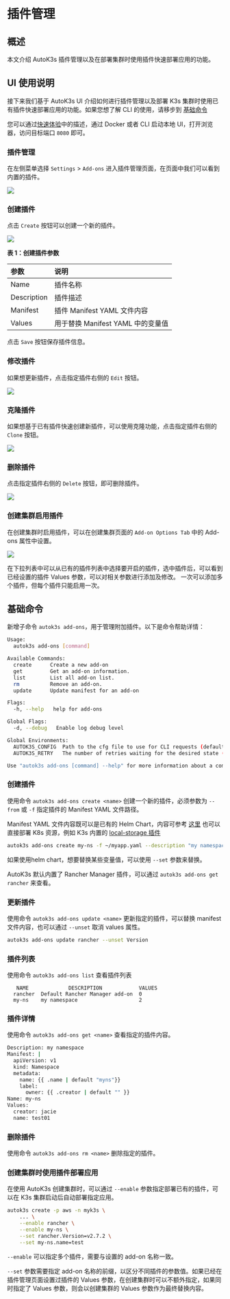 # 插件管理

## 概述

本文介绍 AutoK3s 插件管理以及在部署集群时使用插件快速部署应用的功能。

## UI 使用说明

接下来我们基于 AutoK3s UI 介绍如何进行插件管理以及部署 K3s 集群时使用已有插件快速部署应用的功能。如果您想了解 CLI 的使用，请移步到 [基础命令](#基础命令)

您可以通过[快速体验](../README.md#快速体验)中的描述，通过 Docker 或者 CLI 启动本地 UI，打开浏览器，访问目标端口 `8080` 即可。

### 插件管理

在左侧菜单选择 `Settings` > `Add-ons` 进入插件管理页面，在页面中我们可以看到内置的插件。

![](../../../assets/add-on/add-on-list.png)

### 创建插件

点击 `Create` 按钮可以创建一个新的插件。

![](../../../assets/add-on/create-new-add-on.png)

**表 1：创建插件参数**

| 参数             | 说明                       
|:---------------|:-------------------------
| Name           | 插件名称                     
| Description    | 插件描述                     
| Manifest       | 插件 Manifest YAML 文件内容   
| Values         | 用于替换 Manifest YAML 中的变量值

点击 `Save` 按钮保存插件信息。

### 修改插件

如果想更新插件，点击指定插件右侧的 `Edit` 按钮。

![](../../../assets/add-on/update-add-on.png)

### 克隆插件

如果想基于已有插件快速创建新插件，可以使用克隆功能，点击指定插件右侧的 `Clone` 按钮。

![](../../../assets/add-on/clone-add-on.png)

### 删除插件

点击指定插件右侧的 `Delete` 按钮，即可删除插件。

![](../../../assets/add-on/delete-add-on.png)

### 创建集群启用插件

在创建集群时启用插件，可以在创建集群页面的 `Add-on Options Tab` 中的 Add-ons 属性中设置。

![](../../../assets/add-on/create-cluster-with-add-on.png)

在下拉列表中可以从已有的插件列表中选择要开启的插件，选中插件后，可以看到已经设置的插件 Values 参数，可以对相关参数进行添加及修改。
一次可以添加多个插件，但每个插件只能启用一次。

## 基础命令

新增子命令 `autok3s add-ons`，用于管理附加插件。以下是命令帮助详情：

```sh
Usage:
  autok3s add-ons [command]

Available Commands:
  create      Create a new add-on
  get         Get an add-on information.
  list        List all add-on list.
  rm          Remove an add-on.
  update      Update manifest for an add-on

Flags:
  -h, --help   help for add-ons

Global Flags:
  -d, --debug   Enable log debug level

Global Environments:
  AUTOK3S_CONFIG  Path to the cfg file to use for CLI requests (default ~/.autok3s)
  AUTOK3S_RETRY   The number of retries waiting for the desired state (default 20)

Use "autok3s add-ons [command] --help" for more information about a command.
```

### 创建插件

使用命令 `autok3s add-ons create <name>` 创建一个新的插件，必须参数为 `--from` 或 `-f` 指定插件的 Manifest YAML 文件路径。

Manifest YAML 文件内容既可以是已有的 Helm Chart，内容可参考 [这里](https://docs.k3s.io/zh/helm)
也可以直接部署 K8s 资源，例如 K3s 内置的 [local-storage 插件](https://github.com/k3s-io/k3s/blob/master/manifests/local-storage.yaml)

```sh
autok3s add-ons create my-ns -f ~/myapp.yaml --description "my namespace" --set name=test01 --set creator=jacie
```

如果使用helm chart，想要替换某些变量值，可以使用 `--set` 参数来替换。

AutoK3s 默认内置了 Rancher Manager 插件，可以通过 `autok3s add-ons get rancher` 来查看。

### 更新插件

使用命令 `autok3s add-ons update <name>` 更新指定的插件，可以替换 manifest 文件内容，也可以通过 `--unset` 取消 values 属性。

```sh
autok3s add-ons update rancher --unset Version
```

### 插件列表

使用命令 `autok3s add-ons list` 查看插件列表

```
   NAME             DESCRIPTION            VALUES
  rancher  Default Rancher Manager add-on  0
  my-ns    my namespace                    2
```

### 插件详情

使用命令 `autok3s add-ons get <name>` 查看指定的插件内容。

```sh
Description: my namespace
Manifest: |
  apiVersion: v1
  kind: Namespace
  metadata:
    name: {{ .name | default "myns"}}
    label:
      owner: {{ .creator | default "" }}
Name: my-ns
Values:
  creator: jacie
  name: test01
```

### 删除插件

使用命令 `autok3s add-ons rm <name>` 删除指定的插件。

### 创建集群时使用插件部署应用

在使用 AutoK3s 创建集群时，可以通过 `--enable` 参数指定部署已有的插件，可以在 K3s 集群启动后自动部署指定应用。

```sh
autok3s create -p aws -n myk3s \
    ... \
    --enable rancher \
    --enable my-ns \
    --set rancher.Version=v2.7.2 \
    --set my-ns.name=test
```

`--enable` 可以指定多个插件，需要与设置的 add-on 名称一致。

`--set` 参数需要指定 add-on 名称的前缀，以区分不同插件的参数值。如果已经在插件管理页面设置过插件的 Values 参数，在创建集群时可以不额外指定，如果同时指定了 Values 参数，则会以创建集群的 Values 参数作为最终替换内容。
